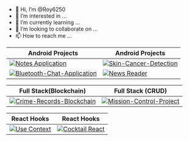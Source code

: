 - 👋 Hi, I’m @Roy6250
- 👀 I’m interested in ...
- 🌱 I’m currently learning ...
- 💞️ I’m looking to collaborate on ...
- 📫 How to reach me ...

<!---
Roy6250/Roy6250 is a ✨ special ✨ repository because its `README.md` (this file) appears on your GitHub profile.
You can click the Preview link to take a look at your changes.
--->

| Android Projects  | Android Projects |
| ------------- | ------------- |
| [![Notes Application](https://github-readme-stats.vercel.app/api/pin/?username=Roy6250&repo=Notes-Application&show_owner=true)](https://github.com/Roy6250/Notes-Application)  | [![Skin-Cancer-Detection](https://github-readme-stats.vercel.app/api/pin/?username=Roy6250&repo=Skin-Cancer-Detection&show_owner=true)](https://github.com/Roy6250/Skin-Cancer-Detection) |
[![Bluetooth-Chat-Application](https://github-readme-stats.vercel.app/api/pin/?username=Roy6250&repo=Bluetooth-Chat-Application&show_owner=true)](https://github.com/Roy6250/Bluetooth-Chat-Application)  | [![News Reader](https://github-readme-stats.vercel.app/api/pin/?username=Roy6250&repo=News_Reader&show_owner=true)](https://github.com/Roy6250/News_Reader) |

| Full Stack(Blockchain) | Full Stack (CRUD) |
| ------------- | ------------- |
| [![Crime-Records-Blockchain](https://github-readme-stats.vercel.app/api/pin/?username=Roy6250&repo=Crime-Records-Blockchain&show_owner=true)](https://github.com/Roy6250/Crime-Records-Blockchain)  | [![Mission-Control-Project](https://github-readme-stats.vercel.app/api/pin/?username=Roy6250&repo=Mission-Control-Project&show_owner=true)](https://github.com/Roy6250/Mission-Control-Project) |


| React Hooks  | React Hooks |
| ------------- | ------------- |
| [![Use Context](https://github-readme-stats.vercel.app/api/pin/?username=Roy6250&repo=React_Use_Context&show_owner=true)](https://github.com/Roy6250/React_Use_Context)  | [![Cocktail React](https://github-readme-stats.vercel.app/api/pin/?username=Roy6250&repo=Cocktail-React&show_owner=true)](https://github.com/Roy6250/Cocktail-React) |




